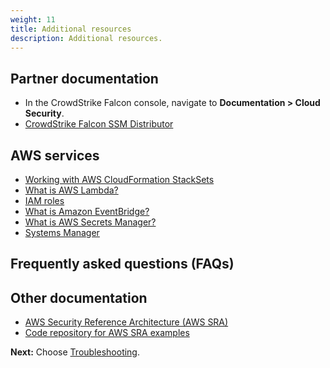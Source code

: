 ```yaml
---
weight: 11
title: Additional resources
description: Additional resources.
---
```


## Partner documentation

* In the CrowdStrike Falcon console, navigate to **Documentation > Cloud Security**.
* [CrowdStrike Falcon SSM Distributor](https://github.com/CrowdStrike/aws-ssm-distributor/tree/main/official-package)

## AWS services

* [Working with AWS CloudFormation StackSets](https://docs.aws.amazon.com/AWSCloudFormation/latest/UserGuide/what-is-cfnstacksets.html)
* [What is AWS Lambda?](https://docs.aws.amazon.com/lambda/latest/dg/welcome.html)
* [IAM roles](https://docs.aws.amazon.com/IAM/latest/UserGuide/id_roles.html)
* [What is Amazon EventBridge?](https://docs.aws.amazon.com/eventbridge/latest/userguide/eb-what-is.html)
* [What is AWS Secrets Manager?](https://docs.aws.amazon.com/secretsmanager/latest/userguide/intro.html)
* [Systems Manager](https://docs.aws.amazon.com/systems-manager/latest/userguide/what-is-systems-manager.html)

## Frequently asked questions (FAQs)

## Other documentation

* [AWS Security Reference Architecture (AWS SRA)](https://docs.aws.amazon.com/prescriptive-guidance/latest/security-reference-architecture/welcome.html)
* [Code repository for AWS SRA examples](https://docs.aws.amazon.com/prescriptive-guidance/latest/security-reference-architecture/code-repo.html)


**Next:** Choose [Troubleshooting](/troubleshooting/index.html).